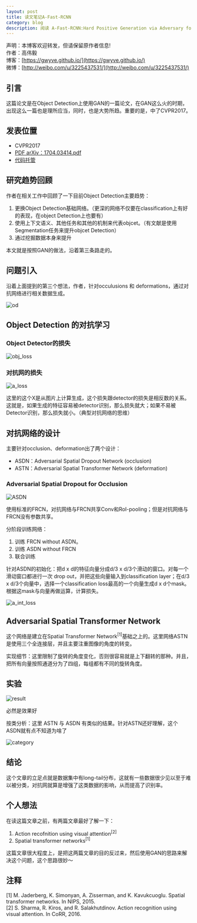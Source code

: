 ```yaml
---
layout: post
title: 读文笔记A-Fast-RCNN        
category: blog
description: 阅读 A-Fast-RCNN:Hard Positive Generation via Adversary for Object Detection 笔记              
---
```



声明：本博客欢迎转发，但请保留原作者信息!      
作者：高伟毅    
博客：[https://gwyve.github.io/](https://gwyve.github.io/)    
微博：[http://weibo.com/u/3225437531/](http://weibo.com/u/3225437531/)    
  
## 引言    

这篇论文是在Object Detection上使用GAN的一篇论文，在GAN这么火的时期，出现这么一篇也是理所应当，同时，也是大势所趋。重要的是，中了CVPR2017。       
                                      

## 发表位置  

- CVPR2017
- [PDF arXiv：1704.03414.pdf](https://arxiv.org/pdf/1704.03414.pdf)          
- [代码托管](https://github.com/xiaolonw/adversarial-frcnn)                      

## 研究趋势回顾

作者在相关工作中回顾了一下目前Object Detection主要趋势：

1. 更换Object Detection基础网络。（更深的网络不仅要在classification上有好的表现，在object Detection上也要有）                        
2. 使用上下文语义、其他任务和其他的机制来代表objcet。（有文献是使用Segmentation任务来提升objcet Detection）                          
3. 通过挖掘数据本身来提升

本文就是按照GAN的做法，沿着第三条路走的。


## 问题引入

沿着上面提到的第三个想法，作者，针对occulusions 和 deformations，通过对抗网络进行相关数据生成。

![od](/images/blog/2017-5-17/od.png)

 
          
## Object Detection 的对抗学习

### Object Detector的损失

![obj_loss](/images/blog/2017-5-17/obj_loss.png)

### 对抗网的损失

![a_loss](/images/blog/2017-5-17/a_loss.png)

这里的这个X是从图片上计算生成，这个损失跟detector的损失是相反数的关系。这就是，如果生成的特征容易被detector识别，那么损失就大；如果不易被Detector识别，那么损失就小。（典型对抗网络的思维）

## 对抗网络的设计

主要针对occlusion、deformation出了两个设计：          
- ASDN：Adversarial Spatial Dropout Network (occlusion)                 
- ASTN：Adversarial Spatial Transformer Network (deformation)

### Adversarial Spatial Dropout for Occlusion

![ASDN](/images/blog/2017-5-17/ASDN.png)

使用标准的FRCN，对抗网络与FRCN共享Conv和RoI-pooling；但是对抗网络与FRCN没有参数共享。

分阶段训练网络：           
1. 训练 FRCN without ASDN。                
2. 训练 ASDN without FRCN          
3. 联合训练

针对ASDN的初始化：把d x d的特征向量分成d/3 x d/3个滑动的窗口。对每一个滑动窗口都进行一次 drop out，并把这些向量输入到classification layer；在d/3 x d/3个向量中，选择一个classification loss最高的一个向量生成d x d个mask。根据这mask与向量再做运算，计算损失。

![a_int_loss](/images/blog/2017-5-17/a_int_loss.png)

## Adversarial Spatial Transformer Network

这个网络是建立在Spatial Transformer Network<sup>[1]</sup>基础之上的。这里网络ASTN是使用三个全连接层，并且主要注重图像的角度的转变。

实现细节：这里限制了旋转的角度变化，否则很容易就是上下翻转的那种。并且，把所有向量按照通道分为了四组，每组都有不同的旋转角度。

## 实验

![result](/images/blog/2017-5-17/result.png)

必然是效果好

按类分析：这里 ASTN 与 ASDN 有类似的结果。针对ASTN还好理解，这个ASDN就有点不知道为啥了


![category](/images/blog/2017-5-17/category.png)


## 结论                            

这个文章的立足点就是数据集中有long-tail分布，这就有一些数据很少见以至于难以被分类，对抗网就算是增强了这类数据的影响，从而提高了识别率。      

   

## 个人想法

在读这篇文章之前，有两篇文章最好了解一下：                  
1. Action recofnition using visual attention<sup>[2]</sup>
2. Spatial transformer networks<sup>[1]</sup>

这篇文章很大程度上，是把这两篇文章的目的反过来，然后使用GAN的思路来解决这个问题，这个思路很妙～


## 注释           
[1] M. Jaderberg, K. Simonyan, A. Zisserman, and K. Kavukcuoglu. Spatial transformer networks. In NIPS, 2015.                      
[2] S. Sharma, R. Kiros, and R. Salakhutdinov. Action recognition using visual attention. In CoRR, 2016.


                          